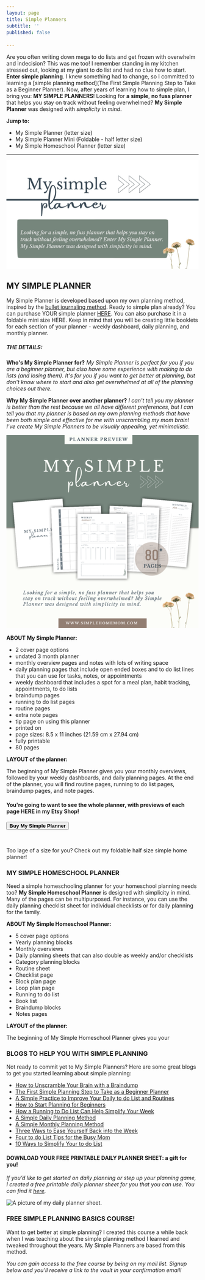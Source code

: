 ```yaml
---
layout: page
title: Simple Planners
subtitle: ''
published: false

---
```

Are you often writing down mega to do lists and get frozen with overwhelm and indecision? This was me too! I remember standing in my kitchen stressed out, looking at my giant to do list and had no clue how to start. **Enter simple planning**. I knew something had to change, so I committed to learning a [simple planning method](The First Simple Planning Step to Take as a Beginner Planner). Now, after years of learning how to simple plan, I bring you: **MY SIMPLE PLANNERS**! Looking for **a** **simple**, **no fuss planner** that helps you stay on track without feeling overwhelmed? **My Simple Planner** was designed with _simplicity in mind_.

**Jump to:**

* My Simple Planner (letter size)
* My Simple Planner Mini (Foldable - half letter size)
* My Simple Homeschool Planner (letter size)

***

![Promo My Simple Planner](/uploads/my-simple-planner-shm.jpg "My Simple Planner SHM")

## MY SIMPLE PLANNER

My Simple Planner is developed based upon my own planning method, inspired by the [bullet journaling method](www.bulletjournal.com). Ready to simple plan already? You can purchase YOUR simple planner [HERE](https://checkout.stripe.com/pay/cs_live_a1V8z7jEcwDOTYn2NeGPRdmZpxSRLM51CHXucp3TNQPw1qC9VuP8aS3z9D#fidkdWxOYHwnPyd1blppbHNgWjA0T1FER31HQU9yUnJyMzJzUklDRGd3TEZHRlJVNGJJVUhvbm5haXdGN2BQdEJmRkprbnJCfWBHSjB1aWJxQ1w3S05tf0hUTVR0aE52PUlNYmYzYEo9T09ENTVBaExHUE5qbScpJ3VpbGtuQH11anZgYUxhJz8nNz1qNTdkMlJGYFJQYWdsNmZiJyknd2BjYHd3YHcnPydtcXF1dj8qKnJycit2bGh1aWBtamhgaGpoK2ZqaConeCUl). You can also purchase it in a foldable mini size HERE. Keep in mind that you will be creating little booklets for each section of your planner - weekly dashboard, daily planning, and monthly planner.

##### THE DETAILS:

**Who's My Simple Planner for?** _My Simple Planner is perfect for you if you are a beginner planner, but also have some experience with making to do lists (and losing them). It's for you if you want to get better at planning, but don't know where to start and also get overwhelmed at all of the planning choices out there._

**Why My Simple Planner over another planner?** _I can't tell you my planner is better than the rest because we all have different preferences, but I can tell you that my planner is based on my own planning methods that have been both simple and effective for me with unscrambling my mom brain! I've create My Simple Planners to be visually appealing, yet minimalistic._

![Preview of the planner.](/uploads/planner-preview.png "MY SIMPLE PLANNER PREVIEW SHM")

**ABOUT My Simple Planner:**

* 2 cover page options
* undated 3 month planner
* monthly overview pages and notes with lots of writing space
* daily planning pages that include open ended boxes and to do list lines that you can use for tasks, notes, or appointments
* weekly dashboard that includes a spot for a meal plan, habit tracking, appointments, to do lists
* braindump pages
* running to do list pages
* routine pages
* extra note pages
* tip page on using this planner
* printed on
* page sizes: 8.5 x 11 inches (21.59 cm x 27.94 cm)
* fully printable
* 80 pages

**LAYOUT of the planner:**

The beginning of My Simple Planner gives you your monthly overviews, followed by your weekly dashboards, and daily planning pages. At the end of the planner, you will find routine pages, running to do list pages, braindump pages, and note pages.

#### You're going to want to see the whole planner, with previews of each page HERE in my Etsy Shop!

**<button>Buy My Simple Planner**</button>

<br>

Too lage of a size for you? Check out my foldable half size simple home planner!

### MY SIMPLE HOMESCHOOL PLANNER

Need a simple homeschooling planner for your homeschool planning needs too? **My Simple Homeschool Planner** is designed with simplicity in mind. Many of the pages can be multipurposed. For instance, you can use the daily planning checklist sheet for individual checklists or for daily planning for the family.

**ABOUT My Simple Homeschool Planner:**

* 5 cover page options
* Yearly planning blocks
* Monthly overviews
* Daily planning sheets that can also double as weekly and/or checklists
* Category planning blocks
* Routine sheet
* Checklist page
* Block plan page
* Loop plan page
* Running to do list
* Book list
* Braindump blocks
* Notes pages

**LAYOUT of the planner:**

The beginning of My Simple Homeschool Planner gives you your

### BLOGS TO HELP YOU WITH SIMPLE PLANNING

Not ready to commit yet to My Simple Planners? Here are some great blogs to get you started learning about simple planning:

* [How to Unscramble Your Brain with a Braindump](https://www.simplehomemom.com/how-to-unscramble-your-brain-with-a-braindump/)
* [The First Simple Planning Step to Take as a Beginner Planner](https://www.simplehomemom.com/the-first-simple-planning-step-to-take-as-a-beginner-planner/)
* [A Simple Practice to Improve Your Daily to do List and Routines](https://www.simplehomemom.com/a-simple-practice-to-improve-your-daily-to-do-list-and-routines/)
* [How to Start Planning for Beginners](https://www.simplehomemom.com/how-to-start-planning-for-beginners/)
* [How a Running to Do List Can Help Simplify Your Week](https://www.simplehomemom.com/how-a-running-to-do-list-can-help-simplify-your-weeks/)
* [A Simple Daily Planning Method](https://www.simplehomemom.com/a-simple-daily-planning-method/)
* [A Simple Monthly Planning Method](https://www.simplehomemom.com/a-simple-monthly-planning-method/)
* [Three Ways to Ease Yourself Back into the Week](https://www.simplehomemom.com/three-ways-to-ease-yourself-back-into-the-week/)
* [Four to do List Tips for the Busy Mom](https://www.simplehomemom.com/four-to-do-list-tips-for-the-busy-mom/)
* [10 Ways to Simplify Your to do List](https://www.simplehomemom.com/10-ways-to-simplify-your-to-do-list/)

#### DOWNLOAD YOUR FREE PRINTABLE DAILY PLANNER SHEET: a gift for you!

_If you’d like to get started on daily planning or step up your planning game, I created a free printable daily planner sheet for you that you can use. You can find it_ [_here_](https://mailchi.mp/367852d64614/free-printable-daily-planner-sheet)_._

![A picture of my daily planner sheet.](https://www.simplehomemom.com/uploads/planner-sheet.png "How to Start Planning for Beginners SHM")

### FREE SIMPLE PLANNING BASICS COURSE!

Want to get better at simple planning? I created this course a while back when I was teaching about the simple planning method I learned and tweaked throughout the years. My Simple Planners are based from this method.

_You can gain access to the free course by being on my mail list. Signup below and you’ll receive a link to the vault in your confirmation email!_
